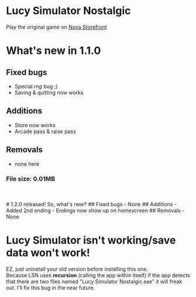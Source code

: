 # Lucy Simulator Nostalgic
Play the original game on [Nova Storefront](https://get-nova.glitch.me)

# What's new in 1.1.0

## Fixed bugs

- Special *rng* bug ;)
- Saving & quitting now works

## Additions

- Store now works
- Arcade pass & raise pass

## Removals

- none here

### File size: 0.01MB
<br />
<br />
# 1.2.0 released! So, what's new?
## Fixed bugs
- None
## Additions
- Added 2nd ending
- Endings now show up on homescreen
## Removals
- None
<br />

# Lucy Simulator isn't working/save data won't work!
EZ, just uninstall your old version before installing this one.
<br />
Because LSN uses **recursion** (calling the app within itself) if the app detects that there are two files named "Lucy Simulator Nostalgic.exe" it will freak out. I'll fix this bug in the near future.
